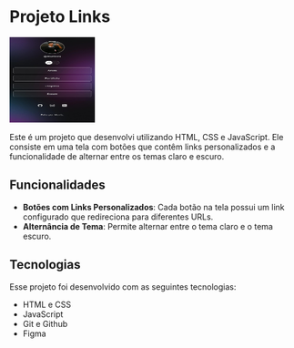 # Projeto Links

<img src="./image/ProjectLinksImage.jpg" alt="Imagem do projeto" width="150" height="150">

Este é um projeto que desenvolvi utilizando HTML, CSS e JavaScript. Ele consiste em uma tela com botões que contêm links personalizados e a funcionalidade de alternar entre os temas claro e escuro.

## Funcionalidades

- **Botões com Links Personalizados**: Cada botão na tela possui um link configurado que redireciona para diferentes URLs.
- **Alternância de Tema**: Permite alternar entre o tema claro e o tema escuro.

## Tecnologias

Esse projeto foi desenvolvido com as seguintes tecnologias:

- HTML e CSS
- JavaScript
- Git e Github
- Figma
